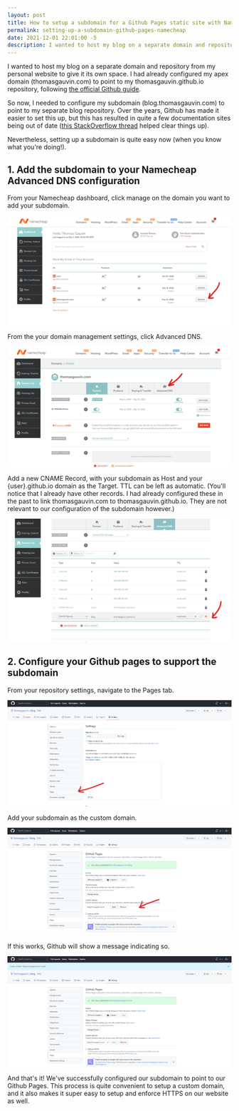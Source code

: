 ```yaml
---
layout: post
title: How to setup a subdomain for a Github Pages static site with Namecheap
permalink: setting-up-a-subdomain-github-pages-namecheap
date: 2021-12-01 22:01:00 -5
description: I wanted to host my blog on a separate domain and repository from my personal website to give it its own space. Here's how I setup my subdomain to point to my separate blog repository.
---
```

I wanted to host my blog on a separate domain and repository from my personal website to give it its own space. I had already configured my apex domain (thomasgauvin.com) to point to my thomasgauvin.github.io repository, following [the official Github guide](https://docs.github.com/en/pages/configuring-a-custom-domain-for-your-github-pages-site/managing-a-custom-domain-for-your-github-pages-site#configuring-a-subdomain).

So now, I needed to configure my subdomain (blog.thomasgauvin.com) to point to my separate blog repository. Over the years, Github has made it easier to set this up, but this has resulted in quite a few documentation sites being out of date ([this StackOverflow thread](https://stackoverflow.com/questions/9082499/custom-domain-for-github-project-pages) helped clear things up).

Nevertheless, setting up a subdomain is quite easy now (when you know what you're doing!).

## 1. Add the subdomain to your Namecheap Advanced DNS configuration

From your Namecheap dashboard, click manage on the domain you want to add your subdomain.

![](../uploads/2021-12-01-22-40-55.png)

From the your domain management settings, click Advanced DNS. 

![](../uploads/2021-12-01-22-38-41.png)

Add a new CNAME Record, with your subdomain as Host and your {user}.github.io domain as the Target. TTL can be left as automatic. (You'll notice that I already have other records. I had already configured these in the past to link thomasgauvin.com to thomasgauvin.github.io. They are not relevant to our configuration of the subdomain however.)

![](../uploads/2021-12-01-22-43-09.png)

## 2. Configure your Github pages to support the subdomain

From your repository settings, navigate to the Pages tab.

![](../uploads/2021-12-01-22-47-44.png)

Add your subdomain as the custom domain. 

![](../uploads/2021-12-01-22-49-31.png)

If this works, Github will show a message indicating so.

![](../uploads/2021-12-01-22-49-50.png)

And that's it! We've successfully configured our subdomain to point to our Github Pages. This process is quite convenient to setup a custom domain, and it also makes it super easy to setup and enforce HTTPS on our website as well.